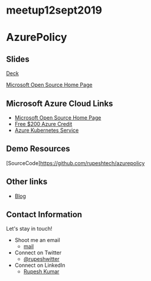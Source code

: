 # meetup12sept2019

# AzurePolicy
    
## Slides
[Deck](https://rupeshtech.github.io/slides-azure-policy.html)

[Microsoft Open Source Home Page](http://microsoft.com/opensource)

## Microsoft Azure Cloud Links
 - [Microsoft Open Source Home Page](http://microsoft.com/opensource)
 - [Free $200 Azure Credit](https://azure.microsoft.com/free/?WT.mc_id=aks-github-jessde)
 - [Azure Kubernetes Service](https://docs.microsoft.com/en-us/azure/governance/policy/overview)

## Demo Resources
[SourceCode]https://github.com/rupeshtech/azurepolicy
 

## Other links
 - [Blog](https://rupesh.blog/2019/08/17/apply-lock-on-resource-groups-thru-azure-policy/)

## Contact Information

Let's stay in touch! 

- Shoot me an email
    - [mail](mailto:rupeshwillwin@gmail.com) 
- Connect on Twitter
    - [@rupeshwitter](https://twitter.com/rupeshwitter)
- Connect on LinkedIn
    - [Rupesh Kumar](https://www.linkedin.com/in/rupeshtech/)
